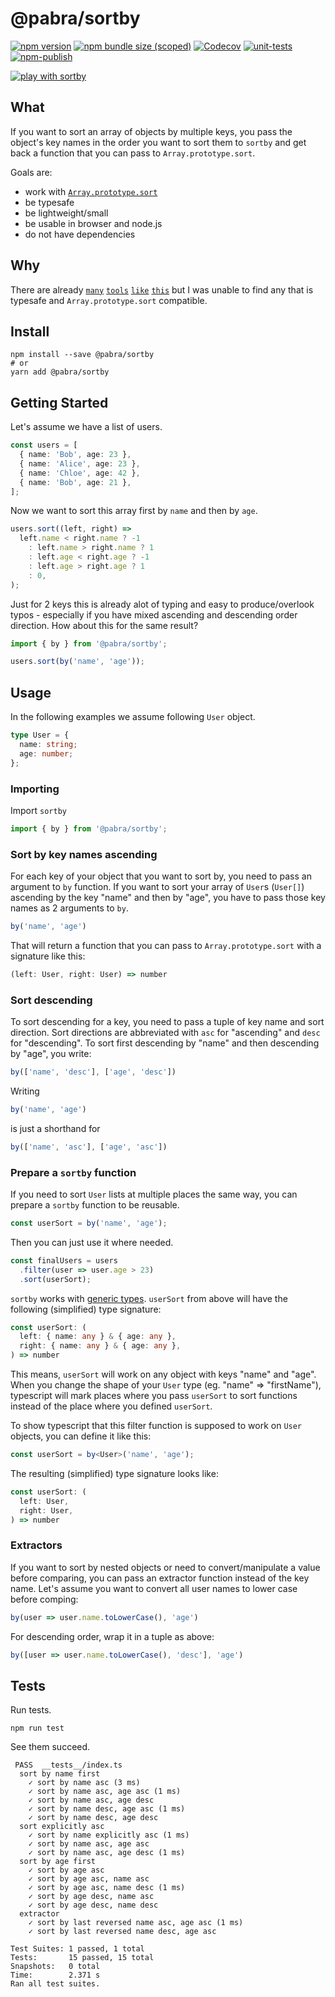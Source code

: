 # @pabra/sortby

[![npm version](https://img.shields.io/npm/v/%40pabra%2Fsortby?label=version&logo=npm)](https://www.npmjs.com/package/%40pabra%2Fsortby)
[![npm bundle size (scoped)](https://img.shields.io/bundlephobia/min/@pabra/sortby?logo=data%3Aimage%2Fpng%3Bbase64%2CiVBORw0KGgoAAAANSUhEUgAAACAAAAAgCAYAAABzenr0AAACSUlEQVRYw%2B2XP2gTcRTH459BEKSiQkH8%2FcmlaUpJEESECpKh0IKiU2b%2FDNKxDkrp0rjZUXBSHERcBEEX7eRQhVKcBBfrIgriYDEoorVJzs%2FL%2FdpexbSXXq4g3MHjLne%2F3%2Ft%2B3vu9y%2B9dJhPjsNb2G5O9YUzBZLbrKJVKexG9qLV9aYz9zPW01mbRGPM0m82eqVarOxMRRuAEorc5f0X4CdGfrVQqu4Jn5T3cP8%2F9eew9UBO5XO5QbNF8Pn8QZ1eI8A3i78SxMYO9G83xPO8YMHcBqXF%2BwO%2BhjkQlhUwcwcHDwIm9R7SnOs%2FY0R6Ax5m%2FgL3mekyWb6OC0gy6TqQfsVcygTTui5tF3%2Fd3UBvDBPVIlg%2Fft7TuG1g3iBT7QSHZmwwuJlXALOlhCVKKVzRXimvKATSgewHA8aQAqIcjStnHaNVFU2DCAA7CNLEvwFzt1hIENSWFbBpKtTT8dgBhE5A6xDNbKcJisbhfKe8aPmqhwNZpbAawCqKUXnZZmYz4Gsob9NsJt%2FUdFSBsDef4OfPOlcvl3Wt%2FRN4FAN%2FyfOlf0XYLIGw%2FmVsLXivzg%2BtfnfqICxDbUoAUIAVIAVKAFoDriGrBBmKXkxalH5BmpEng3%2F5qy%2FQQe%2F%2Bs61bqUXe06Nba0ptBh913uu1%2BLr0%2BgyfJxqcuZKXhWj12Sn2%2F428F%2BsO86%2BGW1pxFj5Z0f6BBudyVhhKnl4BZ2CQrreVjfZ8JfCKdbaFQOKC1dweI70A1XXakqBYRnVr5XNuWA9FRQOaU6j%2BZ%2BV%2BPP5ZRWPOOMBtbAAAAAElFTkSuQmCC)](https://bundlephobia.com/package/%40pabra%2Fsortby)
[![Codecov](https://img.shields.io/codecov/c/github/pabra/sortby/master?logo=codecov)](https://codecov.io/gh/pabra/sortby)
[![unit-tests](https://github.com/pabra/sortby/workflows/unit-tests/badge.svg?branch=master)](https://github.com/pabra/sortby/actions?query=branch%3Amaster+workflow%3Aunit-tests)
[![npm-publish](https://github.com/pabra/sortby/workflows/npm-publish/badge.svg)](https://github.com/pabra/sortby/actions?query=workflow%3Anpm-publish)

[![play with `sortby`](https://codesandbox.io/static/img/play-codesandbox.svg)](https://codesandbox.io/s/mystifying-brahmagupta-wv1o1?expanddevtools=1&hidenavigation=1&moduleview=0&file=/src/index.ts)

## What

If you want to sort an array of objects by multiple keys, you pass the object's
key names in the order you want to sort them to `sortby` and get back a function
that you can pass to `Array.prototype.sort`.

Goals are:

- work with [`Array.prototype.sort`](https://developer.mozilla.org/en-US/docs/Web/JavaScript/Reference/Global_Objects/Array/sort)
- be typesafe
- be lightweight/small
- be usable in browser and node.js
- do not have dependencies

## Why

There are already [`many`](https://github.com/snovakovic/fast-sort)
[`tools`](https://github.com/bameyrick/sort-by-typescript)
[`like`](https://github.com/stevemao/compare-func)
[`this`](https://github.com/cosimochellini/sort-es) but I was unable to find any
that is typesafe and `Array.prototype.sort` compatible.

## Install

```console
npm install --save @pabra/sortby
# or
yarn add @pabra/sortby
```

## Getting Started

Let's assume we have a list of users.

```typescript
const users = [
  { name: 'Bob', age: 23 },
  { name: 'Alice', age: 23 },
  { name: 'Chloe', age: 42 },
  { name: 'Bob', age: 21 },
];
```

Now we want to sort this array first by `name` and then by `age`.

```typescript
users.sort((left, right) =>
  left.name < right.name ? -1
    : left.name > right.name ? 1
    : left.age < right.age ? -1
    : left.age > right.age ? 1
    : 0,
);
```

Just for 2 keys this is already alot of typing and easy to produce/overlook
typos - especially if you have mixed ascending and descending order direction.
How about this for the same result?

```typescript
import { by } from '@pabra/sortby';

users.sort(by('name', 'age'));
```

## Usage

In the following examples we assume following `User` object.

```typescript
type User = {
  name: string;
  age: number;
};
```

### Importing

Import `sortby`

```typescript
import { by } from '@pabra/sortby';
```

### Sort by key names ascending

For each key of your object that you want to sort by, you need to pass an
argument to `by` function. If you want to sort your array of `User`s (`User[]`)
ascending by the key "name" and then by "age", you have to pass those key names
as 2 arguments to `by`.

```typescript
by('name', 'age')
```

That will return a function that you can pass to `Array.prototype.sort` with a
signature like this:

```typescript
(left: User, right: User) => number
```

### Sort descending

To sort descending for a key, you need to pass a tuple of key name and sort
direction. Sort directions are abbreviated with `asc` for "ascending" and `desc`
for "descending". To sort first descending by "name" and then descending by
"age", you write:

```typescript
by(['name', 'desc'], ['age', 'desc'])
```

Writing

```typescript
by('name', 'age')
```

is just a shorthand for

```typescript
by(['name', 'asc'], ['age', 'asc'])
```

### Prepare a `sortby` function

If you need to sort `User` lists at multiple places the same way, you can
prepare a `sortby` function to be reusable.

```typescript
const userSort = by('name', 'age');
```

Then you can just use it where needed.

```typescript
const finalUsers = users
  .filter(user => user.age > 23)
  .sort(userSort);
```

`sortby` works with [generic
types](https://www.typescriptlang.org/docs/handbook/generics.html). `userSort`
from above will have the following (simplified) type signature:

```typescript
const userSort: (
  left: { name: any } & { age: any },
  right: { name: any } & { age: any },
) => number
```

This means, `userSort` will work on any object with keys "name" and "age". When
you change the shape of your `User` type (eg. "name" => "firstName"), typescript
will mark places where you pass `userSort` to sort functions instead of the
place where you defined `userSort`.

To show typescript that this filter function is supposed to work on `User`
objects, you can define it like this:

```typescript
const userSort = by<User>('name', 'age');
```

The resulting (simplified) type signature looks like:

```typescript
const userSort: (
  left: User,
  right: User,
) => number
```

### Extractors

If you want to sort by nested objects or need to convert/manipulate a value
before comparing, you can pass an extractor function instead of the key name.
Let's assume you want to convert all user names to lower case before comping:

```typescript
by(user => user.name.toLowerCase(), 'age')
```

For descending order, wrap it in a tuple as above:

```typescript
by([user => user.name.toLowerCase(), 'desc'], 'age')
```

## Tests

Run tests.

```console
npm run test
```

See them succeed.

```
 PASS  __tests__/index.ts
  sort by name first
    ✓ sort by name asc (3 ms)
    ✓ sort by name asc, age asc (1 ms)
    ✓ sort by name asc, age desc
    ✓ sort by name desc, age asc (1 ms)
    ✓ sort by name desc, age desc
  sort explicitly asc
    ✓ sort by name explicitly asc (1 ms)
    ✓ sort by name asc, age asc
    ✓ sort by name asc, age desc (1 ms)
  sort by age first
    ✓ sort by age asc
    ✓ sort by age asc, name asc
    ✓ sort by age asc, name desc (1 ms)
    ✓ sort by age desc, name asc
    ✓ sort by age desc, name desc
  extractor
    ✓ sort by last reversed name asc, age asc (1 ms)
    ✓ sort by last reversed name desc, age asc

Test Suites: 1 passed, 1 total
Tests:       15 passed, 15 total
Snapshots:   0 total
Time:        2.371 s
Ran all test suites.
```

